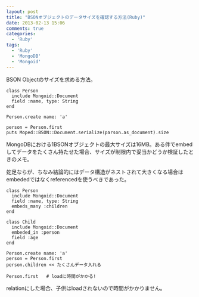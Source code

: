 ```yaml
---
layout: post
title: "BSONオブジェクトのデータサイズを確認する方法(Ruby)"
date: 2013-02-13 15:06
comments: true
categories: 
  - 'Ruby'
tags:
  - 'Ruby'
  - 'MongoDB'
  - 'Mongoid'
---
```


BSON Objectのサイズを求める方法。

    class Person
      include Mongoid::Document
      field :name, type: String
    end
    
    Person.create name: 'a'
    
    person = Person.first
    puts Moped::BSON::Document.serialize(parson.as_document).size

MongoDBにおける1BSONオブジェクトの最大サイズは16MB。ある件でembedしてデータをたくさん持たせた場合、サイズが制限内で妥当かどうか検証したときのメモ。

蛇足ならが、ちなみ結論的にはデータ構造がネストされて大きくなる場合はembededではなくreferencedを使うべきであった。

    class Person
      include Mongoid::Document
      field :name, type: String
      embeds_many :children
    end
    
    class Child
      include Mongoid::Document
      embeded_in :person
      field :age
    end
      
    Person.create name: 'a'
    person = Person.first
    person.children << たくさんデータ入れる
     
    Person.first   # loadに時間がかかる!

relationにした場合、子供はloadされないので時間がかかりません。
